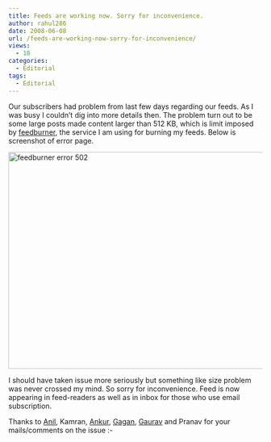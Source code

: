 ```yaml
---
title: Feeds are working now. Sorry for inconvenience.
author: rahul286
date: 2008-06-08
url: /feeds-are-working-now-sorry-for-inconvenience/
views:
  - 18
categories:
  - Editorial
tags:
  - Editorial
---
```

</p> 

Our subscribers had problem from last few days regarding our feeds. As I was busy I couldn’t dig into more details then. The problem turn out to be some large posts made content larger than 512 KB, which is limit imposed by <a href="http://www.feedburner.com/" onclick="_gaq.push(['_trackEvent', 'outbound-article', 'http://www.feedburner.com/', 'feedburner']);" target="_blank">feedburner</a>, the service I am using for burning my feeds. Below is screenshot of error page.

[<img class="wp-image-51416" style="border-top-width: 0px;border-left-width: 0px;border-bottom-width: 0px;border-right-width: 0px" height="430" alt="feedburner error 502" src="http://cdn.devilsworkshop.org/files/2008/06/feedburnererror502-thumb.png" width="510" border="0" />][1] 

I should have taken issue more seriously but something like size problem was never crossed my mind. So sorry for inconvenience. Feed is now appearing in feed-readers as well as in inbox for those who use email subscription.

Thanks to <a href="http://anilwadghule.com/blog/" onclick="_gaq.push(['_trackEvent', 'outbound-article', 'http://anilwadghule.com/blog/', 'Anil']);" target="_blank">Anil</a>, Kamran, <a href="http://wanderer.lifeinlines.com/" onclick="_gaq.push(['_trackEvent', 'outbound-article', 'http://wanderer.lifeinlines.com/', 'Ankur']);" target="_blank">Ankur</a>, <a href="http://www.84productions.blogspot.com/" onclick="_gaq.push(['_trackEvent', 'outbound-article', 'http://www.84productions.blogspot.com/', 'Gagan']);" target="_blank">Gagan</a>, <a href="http://www.corpseofattic.com/" onclick="_gaq.push(['_trackEvent', 'outbound-article', 'http://www.corpseofattic.com/', 'Gaurav']);" target="_blank">Gaurav</a> and Pranav for your mails/comments on the issue <img src="http://devilsworkshop.org/wp-includes/images/smilies/simple-smile.png" alt=":-)" class="wp-smiley" style="height: 1em; max-height: 1em;" />

 [1]: http://cdn.devilsworkshop.org/files/2008/06/feedburnererror502.png

